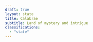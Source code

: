 ```yaml
---
draft: true
layout: state
title: Calabrae
subtitle: Land of mystery and intrigue
classifications:
  - "state"
---
```

